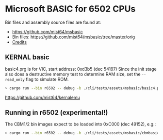 # Microsoft BASIC for 6502 CPUs

Bin files and assembly source files are found at:

- <https://github.com/mist64/msbasic>
- Bin files: <https://github.com/mist64/msbasic/tree/master/orig>
- [Credits](https://github.com/mist64/msbasic#credits)

## KERNAL basic

basic4.prg is for VIC, start address: 0xd3b5 (dec 54197)
Since the init stage also does a destructive memory test to determine RAM size, set the `--read_only` flag to simulate ROM.

```bash
> cargo run --bin r6502 -- debug -b ./cli/tests/assets/msbasic/basic4.prg -s 0xD3B5 -r
```

<https://github.com/mist64/kernalemu>

## Running in r6502 (experimental!)

The CBM1/2 bin images expect to be loaded into 0xC000 (dec 49152), e.g.:

```bash
> cargo run --bin r6502 -- debug -b ./cli/tests/assets/msbasic/cbmbasic1.bin -l 0xC000 -r
```
